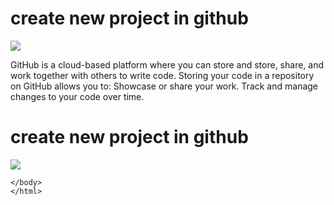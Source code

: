 <html>
    <body>
        <h1>
        create new project in github
        </h1>
        <img src="D:\download.jpg"/>
     <p>GitHub is a cloud-based platform where you can store 
         and store, share, and work together with others to write code. Storing your code in a repository
          on GitHub allows you to: Showcase or share your work. Track and manage changes to your code over time.
     </p>
   </body>
</html>
<html>
    <body>
        <h1>
        create new project in github
        </h1>
        <img src="D:\download.jpg"/>
        
    </body>
    </html>
